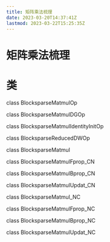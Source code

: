 ```yaml
---
title: 矩阵乘法梳理
date: 2023-03-20T14:37:41Z
lastmod: 2023-03-22T15:25:35Z
---
```


# 矩阵乘法梳理

# 类

class BlocksparseMatmulOp

class BlocksparseMatmulDGOp

class BlocksparseMatmulIdentityInitOp

class BlocksparseReducedDWOp

class BlocksparseMatmul

class BlocksparseMatmulFprop_CN

class BlocksparseMatmulBprop_CN

class BlocksparseMatmulUpdat_CN

class BlocksparseMatmul_NC

class BlocksparseMatmulFprop_NC

class BlocksparseMatmulBprop_NC

class BlocksparseMatmulUpdat_NC
